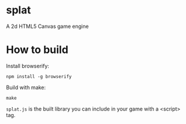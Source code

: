 splat
=====

A 2d HTML5 Canvas game engine

How to build
============

Install browserify:

    npm install -g browserify

Build with make:

    make

`splat.js` is the built library you can include in your game with a &lt;script&gt; tag.
